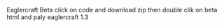 Eaglercraft Beta
click on code and download zip then double clik on beta html and paly eaglercraft 1.3

